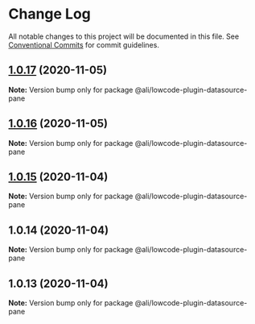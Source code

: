 # Change Log

All notable changes to this project will be documented in this file.
See [Conventional Commits](https://conventionalcommits.org) for commit guidelines.

<a name="1.0.17"></a>
## [1.0.17](https://gitlab.alibaba-inc.com/ali-lowcode/ali-lowcode-engine/compare/@ali/lowcode-plugin-datasource-pane@1.0.16...@ali/lowcode-plugin-datasource-pane@1.0.17) (2020-11-05)




**Note:** Version bump only for package @ali/lowcode-plugin-datasource-pane

<a name="1.0.16"></a>
## [1.0.16](https://gitlab.alibaba-inc.com/ali-lowcode/ali-lowcode-engine/compare/@ali/lowcode-plugin-datasource-pane@1.0.15...@ali/lowcode-plugin-datasource-pane@1.0.16) (2020-11-05)




**Note:** Version bump only for package @ali/lowcode-plugin-datasource-pane

<a name="1.0.15"></a>
## [1.0.15](https://gitlab.alibaba-inc.com/ali-lowcode/ali-lowcode-engine/compare/@ali/lowcode-plugin-datasource-pane@1.0.14...@ali/lowcode-plugin-datasource-pane@1.0.15) (2020-11-04)




**Note:** Version bump only for package @ali/lowcode-plugin-datasource-pane

<a name="1.0.14"></a>
## 1.0.14 (2020-11-04)




**Note:** Version bump only for package @ali/lowcode-plugin-datasource-pane

<a name="1.0.13"></a>
## 1.0.13 (2020-11-04)




**Note:** Version bump only for package @ali/lowcode-plugin-datasource-pane
